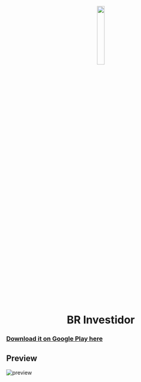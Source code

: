 <p align="center">
  <img src="https://github.com/omouravictor/assets/blob/main/assets/br-investidor/icon.png" width=20%>
</p>

<h1 align="center">BR Investidor</h1>

### [Download it on Google Play here](https://play.google.com/store/apps/details?id=com.omouravictor.br_investidor)

## Preview

![preview](https://github.com/user-attachments/assets/b1de4dde-04d5-40d1-8d37-e0f8c6c7bb39)
